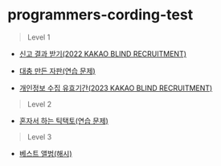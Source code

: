 # programmers-cording-test

> Level 1

* [신고 결과 받기(2022 KAKAO BLIND RECRUITMENT)](https://6200.notion.site/7e9dac83e5e24c858e2441ee2df43c4e)

* [대충 만든 자판(연습 문제)](https://6200.notion.site/c7299ac86e804cea8ba7ace55bf54746)

* [개인정보 수집 유효기간(2023 KAKAO BLIND RECRUITMENT)](https://6200.notion.site/2023-KAKAO-BLIND-RECRUITMENT-a553a4b3799749f08aa2da0f37edc414)

> Level 2

* [혼자서 하는 틱택토(연습 문제)](https://6200.notion.site/52ebe80bf52c4ade9e2595df4fe980ef)

> Level 3

* [베스트 앨범(해시)](https://6200.notion.site/34901f0a1b12413eada1a478b667e1d9)
